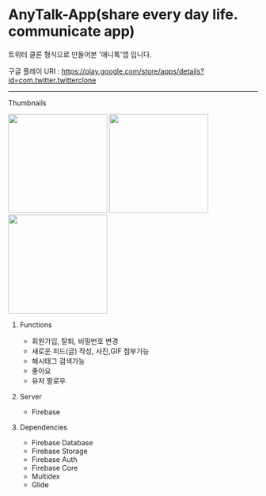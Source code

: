 # AnyTalk-App(share every day life. communicate app)


트위터 클론 형식으로 만들어본 '애니톡'앱 입니다.

구글 플레이 URI : https://play.google.com/store/apps/details?id=com.twitter.twitterclone
______________
Thumbnails
<div>
 <img width="200" src="https://user-images.githubusercontent.com/45280927/87865548-c33a6580-c9b1-11ea-89f4-4d778d39af91.PNG">
 <img width="200" src="https://user-images.githubusercontent.com/45280927/87865553-dbaa8000-c9b1-11ea-8cdf-a42316d1afa2.PNG">  
 <img width="200" src="https://user-images.githubusercontent.com/45280927/87865556-dd744380-c9b1-11ea-97fd-00ad96f4642d.PNG">  
</div>



1. Functions
    * 회원가입, 탈퇴, 비밀번호 변경
    * 새로운 피드(글) 작성, 사진,GIF 첨부가능
    * 해시태그 검색가능
    * 좋아요
    * 유저 팔로우
 
 
2. Server
    * Firebase
 
3. Dependencies
    * Firebase Database
    * Firebase Storage
    * Firebase Auth
    * Firebase Core
    * Multidex
    * Glide
